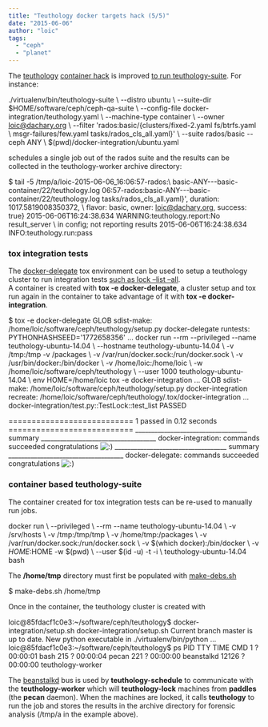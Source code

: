```yaml
---
title: "Teuthology docker targets hack (5/5)"
date: "2015-06-06"
author: "loic"
tags: 
  - "ceph"
  - "planet"
---
```


The [teuthology](https://github.com/ceph/teuthology/) [container hack](http://dachary.org/?p=3441) is improved [to run teuthology-suite](https://github.com/ceph/teuthology/compare/master...dachary:wip-docker-integration-v2). For instance:

./virtualenv/bin/teuthology-suite \\
  --distro ubuntu \\
  --suite-dir $HOME/software/ceph/ceph-qa-suite \\
  --config-file docker-integration/teuthology.yaml \\
  --machine-type container \\
  --owner loic@dachary.org \\
  --filter 'rados:basic/{clusters/fixed-2.yaml fs/btrfs.yaml \\
     msgr-failures/few.yaml tasks/rados\_cls\_all.yaml}' \\
  --suite rados/basic --ceph ANY \\
  $(pwd)/docker-integration/ubuntu.yaml

schedules a single job out of the rados suite and the results can be collected in the teuthology-worker archive directory:

$ tail -5 /tmp/a/loic-2015-06-06\_16:06:57-rados:\\
    basic-ANY---basic-container/22/teuthology.log
06:57-rados:basic-ANY---basic-container/22/teuthology.log
    tasks/rados\_cls\_all.yaml}', duration: 1017.5819008350372, \\
  flavor: basic, owner: loic@dachary.org,
  success: true}
2015-06-06T16:24:38.634 WARNING:teuthology.report:No result\_server \\
  in config; not reporting results
2015-06-06T16:24:38.634 INFO:teuthology.run:pass

### tox integration tests

The [docker-delegate](https://github.com/dachary/teuthology/commit/019fc540ecc49a6da460e537456aad720054427d#diff-b91f3d5bd63fcd17221b267e851608e8R45) tox environment can be used to setup a teuthology cluster to run integration tests [such as lock –list –all](https://github.com/dachary/teuthology/commit/30c4d6f2f130cd6ff293947c404a081573caab82#diff-5b0fb4159ba8a00519e51cd3674ed386R55).  
A container is created with **tox -e docker-delegate**, a cluster setup and tox run again in the container to take advantage of it with **tox -e docker-integration**.

$ tox -e docker-delegate
GLOB sdist-make: /home/loic/software/ceph/teuthology/setup.py
docker-delegate runtests: PYTHONHASHSEED='1772658356'
...
docker run --rm --privileged --name teuthology-ubuntu-14.04 \\
   --hostname teuthology-ubuntu-14.04 \\
   -v /tmp:/tmp -v /packages \\
   -v /var/run/docker.sock:/run/docker.sock \\
   -v /usr/bin/docker:/bin/docker \\
   -v /home/loic:/home/loic \\
   -w /home/loic/software/ceph/teuthology \\
   --user 1000 teuthology-ubuntu-14.04 \\
   env HOME=/home/loic tox -e docker-integration
...
GLOB sdist-make: /home/loic/software/ceph/teuthology/setup.py
docker-integration recreate: /home/loic/software/ceph/teuthology/.tox/docker-integration
...
docker-integration/test.py::TestLock::test\_list PASSED

=========================== 1 passed in 0.12 seconds ===========================
\_\_\_\_\_\_\_\_\_\_\_\_\_\_\_\_\_\_\_\_\_\_\_\_\_\_\_\_\_\_\_\_\_\_\_ summary \_\_\_\_\_\_\_\_\_\_\_\_\_\_\_\_\_\_\_\_\_\_\_\_\_\_\_\_\_\_\_\_\_\_\_\_
  docker-integration: commands succeeded
  congratulations ![:)](http://dachary.org/wp-includes/images/smilies/icon_smile.gif)
\_\_\_\_\_\_\_\_\_\_\_\_\_\_\_\_\_\_\_\_\_\_\_\_\_\_\_\_\_\_\_\_\_\_\_ summary \_\_\_\_\_\_\_\_\_\_\_\_\_\_\_\_\_\_\_\_\_\_\_\_\_\_\_\_\_\_\_\_\_\_\_\_
  docker-delegate: commands succeeded
  congratulations ![:)](http://dachary.org/wp-includes/images/smilies/icon_smile.gif)

### container based teuthology-suite

The container created for tox integration tests can be re-used to manually run jobs.

docker run \\
  --privileged \\
  --rm --name teuthology-ubuntu-14.04 \\
  -v /srv/hosts \\
  -v /tmp:/tmp/tmp \\
  -v /home/tmp:/packages \\
  -v /var/run/docker.sock:/run/docker.sock \\
  -v $(which docker):/bin/docker \\
  -v $HOME:$HOME -w $(pwd) \\
  --user $(id -u) -t -i \\
  teuthology-ubuntu-14.04 bash

The **/home/tmp** directory must first be populated with [make-debs.sh](https://github.com/ceph/ceph/blob/master/make-debs.sh)

$ make-debs.sh /home/tmp

Once in the container, the teuthology cluster is created with

loic@85fdacf1c0e3:~/software/ceph/teuthology$ docker-integration/setup.sh
docker-integration/setup.sh
Current branch master is up to date.
New python executable in ./virtualenv/bin/python
...
loic@85fdacf1c0e3:~/software/ceph/teuthology$ ps
  PID TTY          TIME CMD
    1 ?        00:00:01 bash
  215 ?        00:00:04 pecan
  221 ?        00:00:00 beanstalkd
12126 ?        00:00:00 teuthology-worker

The [beanstalkd](http://kr.github.com/beanstalkd/) bus is used by **teuthology-schedule** to communicate with the **teuthology-worker** which will **teuthology-lock** machines from **paddles** (the **pecan** daemon). When the machines are locked, it calls **teuthology** to run the job and stores the results in the archive directory for forensic analysis (/tmp/a in the example above).
